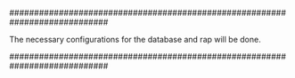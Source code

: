 ############################################################################

The necessary configurations for the database and rap will be done.

############################################################################
